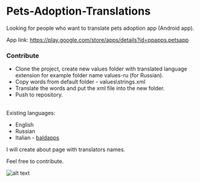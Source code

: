 # Pets-Adoption-Translations

Looking for people who want to translate pets adoption app (Android app).

App link:
https://play.google.com/store/apps/details?id=ppapps.petsapp

### Contribute
+ Clone the project, create new values folder with translated language extension for example folder name values-ru (for Russian).<br/>
+ Copy words from default folder - values\strings.xml<br />
+ Translate the words and put the xml file into the new folder.<br />
+ Push to repository.<br /><br />


Existing languages:
+ English
+ Russian
+ Italian - [baldapps](https://github.com/baldapps)

I will create about page with translators names.

Feel free to contribute.


![alt text](https://github.com/pavelpoley/Pets-Adoption-Translations/blob/master/pets_adoption_screens.png)
